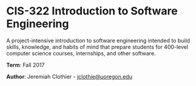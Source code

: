 # CIS-322 Introduction to Software Engineering
A project-intensive introduction to software engineering intended to build skills, knowledge, and habits of mind that prepare students for 400-level computer science courses, internships, and other software.

**Term**: Fall 2017

**Author**: Jeremiah Clothier - jclothie@uoregon.edu
